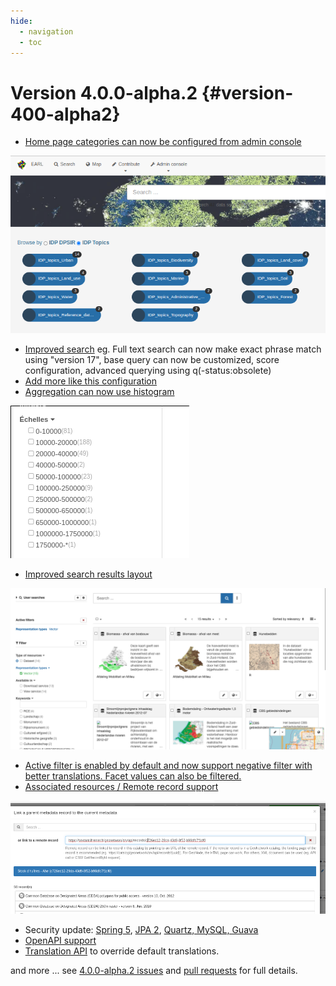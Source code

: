 ```yaml
---
hide:
  - navigation
  - toc
---
```

# Version 4.0.0-alpha.2 {#version-400-alpha2}

-   [Home page categories can now be configured from admin console](https://github.com/geonetwork/core-geonetwork/pull/4933)

![](img/400-home-page-category-config.png)

-   [Improved search](https://github.com/geonetwork/core-geonetwork/pull/4881) eg. Full text search can now make exact phrase match using "version 17", base query can now be customized, score configuration, advanced querying using q(-status:obsolete)
-   [Add more like this configuration](https://github.com/geonetwork/core-geonetwork/pull/4687)
-   [Aggregation can now use histogram](https://github.com/geonetwork/core-geonetwork/pull/4683)

![](img/400-histogram.png)

-   [Improved search results layout](https://github.com/geonetwork/core-geonetwork/pull/4929)

![](img/400-search-results.png)

-   [Active filter is enabled by default and now support negative filter with better translations. Facet values can also be filtered.](https://github.com/geonetwork/core-geonetwork/pull/4877)
-   [Associated resources / Remote record support](https://github.com/geonetwork/core-geonetwork/pull/4899)

![](img/400-remote-record-support.png)

-   Security update: [Spring 5](https://github.com/geonetwork/core-geonetwork/pull/4749), [JPA 2](https://github.com/geonetwork/core-geonetwork/pull/4827), [Quartz, MySQL, Guava](https://github.com/geonetwork/core-geonetwork/pull/4834)
-   [OpenAPI support](https://github.com/geonetwork/core-geonetwork/pull/4749)
-   [Translation API](https://github.com/geonetwork/core-geonetwork/pull/4823) to override default translations.

and more \... see [4.0.0-alpha.2 issues](https://github.com/geonetwork/core-geonetwork/issues?q=is%3Aissue+milestone%3A4.0.0-alpha.2+is%3Aclosed) and [pull requests](https://github.com/geonetwork/core-geonetwork/pulls?q=is%3Apr+milestone%3A4.0.0-alpha.2+is%3Aclosed) for full details.
